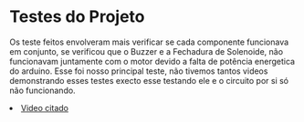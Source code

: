# Testes do Projeto

Os teste feitos envolveram mais verificar se cada componente funcionava em conjunto, se verificou que o Buzzer e a Fechadura de Solenoide, não funcionavam juntamente com o motor devido a falta de potência energetica do arduino. Esse foi nosso principal teste, não tivemos tantos videos demonstrando esses testes execto esse testando ele e o circuito por si só não funcionando.

<li><a href="Apresentacao/Vídeo do WhatsApp de 2025-07-03 à(s) 19.14.07_a787e0c8.mp4"> Video citado</a></li>
